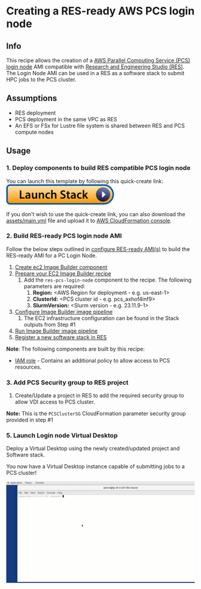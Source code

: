 # Creating a RES-ready AWS PCS login node

## Info

This recipe allows the creation of a [AWS Parallel Computing Service (PCS) login node](https://docs.aws.amazon.com/pcs/latest/userguide/working-with_login-nodes_standalone.html) AMI compatible with [Research and Engineering Studio (RES)](https://github.com/aws/res). The Login Node AMI can be used in a RES as a software stack to submit HPC jobs to the PCS cluster.

## Assumptions

- RES deployment
- PCS deployment in the same VPC as RES
- An EFS or FSx for Lustre file system is shared between RES and PCS compute nodes

## Usage

### 1. Deploy components to build RES compatible PCS login node

You can launch this template by following this quick-create link: [![Launch stack](../../../docs/media/launch-stack.svg)](https://console.aws.amazon.com/cloudformation/home?region=us-east-1#/stacks/create/review?stackName=res-pcs-loginnode&templateURL=https://aws-hpc-recipes.s3.us-east-1.amazonaws.com/main/recipes/pcs/login_node_for_res/assets/main.yml)

If you don't wish to use the quick-create link, you can also download the [assets/main.yml](assets/main.yml) file and upload it to [AWS CloudFormation console](https://console.aws.amazon.com/cloudformation).

### 2. Build RES-ready PCS login node AMI

Follow the below steps outlined in [configure RES-ready AMI(s)](https://docs.aws.amazon.com/res/latest/ug/res-ready-ami.html) to build the RES-ready AMI for a PC Login Node.

1. [Create ec2 Image Builder component](https://docs.aws.amazon.com/res/latest/ug/res-ready-ami.html#image-builder-component)
2. [Prepare your EC2 Image Builder recipe](https://docs.aws.amazon.com/res/latest/ug/res-ready-ami.html#prepare-recipe)
   1. Add the `res-pcs-login-node` component to the recipe. The following parameters are required:
      1. **Region:** <AWS Region for deployment - e.g. us-east-1>
      2. **ClusterId:** <PCS cluster id - e.g. pcs_axhof4inf9>
      3. **SlurmVersion:** <Slurm version - e.g. 23.11.9-1>
3. [Configure Image Builder image pipeline](https://docs.aws.amazon.com/res/latest/ug/res-ready-ami.html#image-builder-pipeline)
   1. The EC2 infrastructure configuration can be found in the Stack outputs from Step #1
4. [Run Image Builder image pipeline](https://docs.aws.amazon.com/res/latest/ug/res-ready-ami.html#run-image-pipeline)
5. [Register a new software stack in RES](https://docs.aws.amazon.com/res/latest/ug/res-ready-ami.html#register-res-ready-stack)

**Note**: The following components are built by this recipe:

- [IAM role](https://docs.aws.amazon.com/res/latest/ug/res-ready-ami.html#prepare-role) - Contains an additional policy to allow access to PCS resources.

### 3. Add PCS Security group to RES project

1. Create/Update a project in RES to add the required security group to allow VDI access to PCS cluster.

**Note:** This is the `PCSClusterSG` CloudFormation parameter security group provided in step #1

### 5. Launch Login node Virtual Desktop

Deploy a Virtual Desktop using the newly created/updated project and Software stack.

You now have a Virtual Desktop instance capable of submitting jobs to a PCS cluster!

![res_loginnode_vdi](docs/res_pcs_loginnode_vdi.gif)
